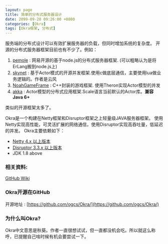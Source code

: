 ```yaml
---
layout: page
title: 简单的分布式服务器设计
date: 2099-09-28 09:26:00 +0800
categories: [Okra]
tags: [Okra框架, 分布式]
---
```


服务端的分布式设计可以有效扩展服务器的负载，但同时增加系统的复杂度。
开源的分布式服务器框架目前也有不少了。例如：

 1. [pemole](http://pomelo.netease.com/) : 网易开源的基于node.js的分布式服务器框架. (可以粗略认为是将ErLang搬到node.js上)
 2. [skynet](https://github.com/cloudwu/skynet) : 基于Actor模式的开源并发框架.使用c做底层通信，主要使用lua做业务逻辑的。作者是云风
 3. [NoahGameFrame](https://github.com/ketoo/NoahGameFrame) : C++封装的游戏框架. 使用Theron实现Actor模型的并发
 4. [akka](http://akka.io/) : Actor模型的分布式应用框架.Scale语言当前默认的Actor库。**兼容Java 6+**

类似的开源框架太多了。






Okra是一个构建在Netty框架和Disruptor框架之上轻量级JAVA服务器框架。
使用Netty实现高性能，可灵活扩展的网络通信，使用Disruptor实现高吞吐量，低延迟的并发。
Okra主要依赖如下：

 * [Netty 4.x 以上版本](netty.io)
 * [Disruptor 3.3.x 以上版本](https://lmax-exchange.github.io/disruptor/)
 * JDK 1.8 above

### 相关资料:
[GitHub Wiki](https://github.com/ogcs/Okra/wiki)

### Okra开源在GitHub
开源地址 : [https://github.com/ogcs/Okra/](https://github.com/ogcs/Okra/)

### 为什么叫Okra?
Okra中文意思是秋葵。作者一直很想试试，但一直都没机会吃。所以就这么称呼，已提醒自己啥时候有机会要尝试一下。



